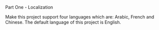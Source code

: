 Part One - Localization

Make this project support four languages which are: Arabic, French and Chinese. The default language of this project is English.
